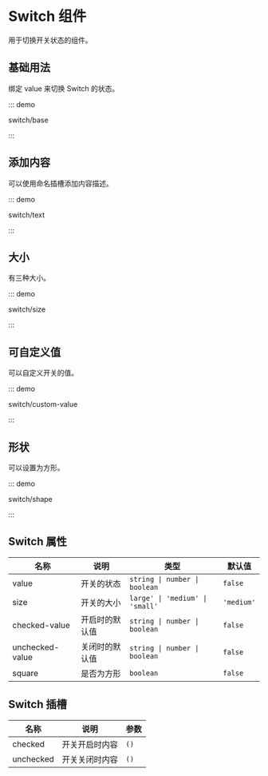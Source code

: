 # Switch 组件

用于切换开关状态的组件。

## 基础用法

绑定 value 来切换 Switch 的状态。

::: demo

switch/base

:::

## 添加内容

可以使用命名插槽添加内容描述。

::: demo

switch/text

:::

## 大小

有三种大小。

::: demo

switch/size

:::

## 可自定义值

可以自定义开关的值。

::: demo

switch/custom-value

:::

## 形状

可以设置为方形。

::: demo

switch/shape

:::

## Switch 属性

| 名称            | 说明           | 类型                            | 默认值     |
| --------------- | -------------- | ------------------------------- | ---------- |
| value           | 开关的状态     | `string \| number \| boolean`   | `false`    |
| size            | 开关的大小     | `large' \| 'medium' \| 'small'` | `'medium'` |
| checked-value   | 开启时的默认值 | `string \| number \| boolean`   | `false`    |
| unchecked-value | 关闭时的默认值 | `string \| number \| boolean`   | `false`    |
| square          | 是否为方形     | `boolean`                       | `false`    |

## Switch 插槽

| 名称      | 说明           | 参数 |
| --------- | -------------- | ---- |
| checked   | 开关开启时内容 | `()` |
| unchecked | 开关关闭时内容 | `()` |




<script setup lang="ts">
import SwitchBase from '../examples/switch/base.vue'
import SwitchText from '../examples/switch/text.vue'
import SwitchSize from '../examples/switch/size.vue'
import SwitchCustomValue from '../examples/switch/custom-value.vue'
import SwitchShape from '../examples/switch/shape.vue'
</script>

<style lang="stylus">
.demo-switch > .component {
  display: flex;
  align-items: flex-end;
  .tu-switch {
    margin-right: 1em;
  }
}
</style>
